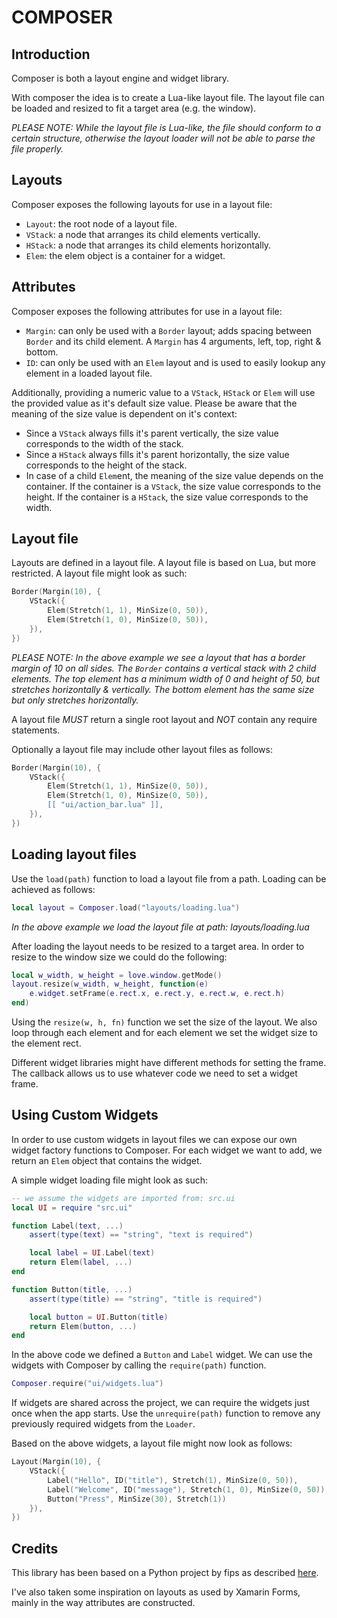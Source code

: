 # COMPOSER

## Introduction

Composer is both a layout engine and widget library.

With composer the idea is to create a Lua-like layout file. The layout file 
can be loaded and resized to fit a target area (e.g. the window).

_*PLEASE NOTE:*
While the layout file is Lua-like, the file should conform to a 
certain structure, otherwise the layout loader will not be able to parse the 
file properly._

## Layouts

Composer exposes the following layouts for use in a layout file:

* `Layout`: the root node of a layout file.
* `VStack`: a node that arranges its child elements vertically.
* `HStack`: a node that arranges its child elements horizontally.
* `Elem`: the elem object is a container for a widget.

## Attributes

Composer exposes the following attributes for use in a layout file:

* `Margin`: can only be used with a `Border` layout; adds spacing between 
`Border` and its child element. A `Margin` has 4 arguments, left, top, right & 
bottom.
* `ID`: can only be used with an `Elem` layout and is used to easily lookup any 
element in a loaded layout file.

Additionally, providing a numeric value to a `VStack`, `HStack` or `Elem` will 
use the provided value as it's default size value. Please be aware that the 
meaning of the size value is dependent on it's context:

* Since a `VStack` always fills it's parent vertically, the size value 
corresponds to the width of the stack.
* Since a `HStack` always fills it's parent horizontally, the size value 
corresponds to the height of the stack.
* In case of a child `Elem`ent, the meaning of the size value depends on the 
container. If the container is a `VStack`, the size value corresponds to the 
height. If the container is a `HStack`, the size value corresponds to the width.

## Layout file

Layouts are defined in a layout file. A layout file is based on Lua, but more 
restricted. A layout file might look as such:

```lua
Border(Margin(10), {
	VStack({
		Elem(Stretch(1, 1), MinSize(0, 50)),
		Elem(Stretch(1, 0), MinSize(0, 50)),
	}),
})
```

_*PLEASE NOTE:*
In the above example we see a layout that has a border margin of 10 on all 
sides. The `Border` contains a vertical stack with 2 child elements. The top 
element has a minimum width of 0 and height of 50, but stretches horizontally & 
vertically. The bottom element has the same size but only stretches horizontally._

A layout file *MUST* return a single root layout and *NOT* contain any require 
statements. 

Optionally a layout file may include other layout files as follows:

```lua
Border(Margin(10), {
	VStack({
		Elem(Stretch(1, 1), MinSize(0, 50)),
		Elem(Stretch(1, 0), MinSize(0, 50)),
		[[ "ui/action_bar.lua" ]],
	}),
})
```

## Loading layout files

Use the `load(path)` function to load a layout file from a path. Loading 
can be achieved as follows:

```lua
local layout = Composer.load("layouts/loading.lua")
```

_In the above example we load the layout file at path: layouts/loading.lua_

After loading the layout needs to be resized to a target area. In order to 
resize to the window size we could do the following:

```lua
local w_width, w_height = love.window.getMode()
layout.resize(w_width, w_height, function(e) 
	e.widget.setFrame(e.rect.x, e.rect.y, e.rect.w, e.rect.h)
end)
```

Using the `resize(w, h, fn)` function we set the size of the layout. We also
loop through each element and for each element we set the widget size to the
element rect.

Different widget libraries might have different methods for setting the frame. 
The callback allows us to use whatever code we need to set a widget frame.

## Using Custom Widgets

In order to use custom widgets in layout files we can expose our own widget 
factory functions to Composer. For each widget we want to add, we return an 
`Elem` object that contains the widget.

A simple widget loading file might look as such:

```lua
-- we assume the widgets are imported from: src.ui
local UI = require "src.ui"

function Label(text, ...)
	assert(type(text) == "string", "text is required")

	local label = UI.Label(text)
	return Elem(label, ...)
end

function Button(title, ...)
	assert(type(title) == "string", "title is required")

	local button = UI.Button(title)
	return Elem(button, ...)
end
```

In the above code we defined a `Button` and `Label` widget. We can use the 
widgets with Composer by calling the `require(path)` function. 

```lua
Composer.require("ui/widgets.lua")
```

If widgets are shared across the project, we can require the widgets just once 
when the app starts. Use the `unrequire(path)` function to remove any previously 
required widgets from the `Loader`.

Based on the above widgets, a layout file might now look as follows:

```lua
Layout(Margin(10), {
	VStack({
		Label("Hello", ID("title"), Stretch(1), MinSize(0, 50)),
		Label("Welcome", ID("message"), Stretch(1, 0), MinSize(0, 50)),
		Button("Press", MinSize(30), Stretch(1))
	}),
})
```

## Credits

This library has been based on a Python project by fips as described [here](fips).

I've also taken some inspiration on layouts as used by Xamarin Forms, mainly in 
the way attributes are constructed.

[fips]: https://forums.4fips.com/viewtopic.php?f=3&t=6896
